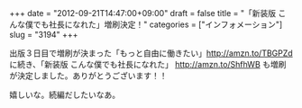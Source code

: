 +++
date = "2012-09-21T14:47:00+09:00"
draft = false
title = "「新装版 こんな僕でも社長になれた」増刷決定！"
categories = ["インフォメーション"]
slug = "3194"
+++

出版３日目で増刷が決まった「もっと自由に働きたい」<a href="http://amzn.to/TBGPZd">http://amzn.to/TBGPZd</a> に続き、「新装版 こんな僕でも社長になれた」 <a href="http://amzn.to/ShfhWB">http://amzn.to/ShfhWB</a> も増刷が決定しました。ありがとうございます！！

嬉しいな。続編だしたいなあ。
